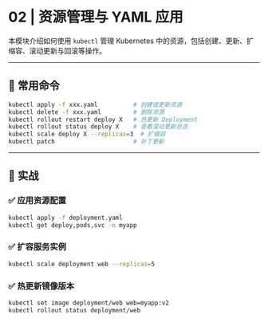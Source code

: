 # 02 | 资源管理与 YAML 应用

本模块介绍如何使用 `kubectl` 管理 Kubernetes 中的资源，包括创建、更新、扩缩容、滚动更新与回滚等操作。

---

## 📌 常用命令

```bash
kubectl apply -f xxx.yaml          # 创建或更新资源
kubectl delete -f xxx.yaml         # 删除资源
kubectl rollout restart deploy X   # 热更新 Deployment
kubectl rollout status deploy X    # 查看滚动更新状态
kubectl scale deploy X --replicas=3  # 扩缩容
kubectl patch                      # 补丁更新
```

---

## 🧪 实战

### ✅ 应用资源配置

```bash
kubectl apply -f deployment.yaml
kubectl get deploy,pods,svc -n myapp
```

### ✅ 扩容服务实例

```bash
kubectl scale deployment web --replicas=5
```

### ✅ 热更新镜像版本

```bash
kubectl set image deployment/web web=myapp:v2
kubectl rollout status deployment/web
```
